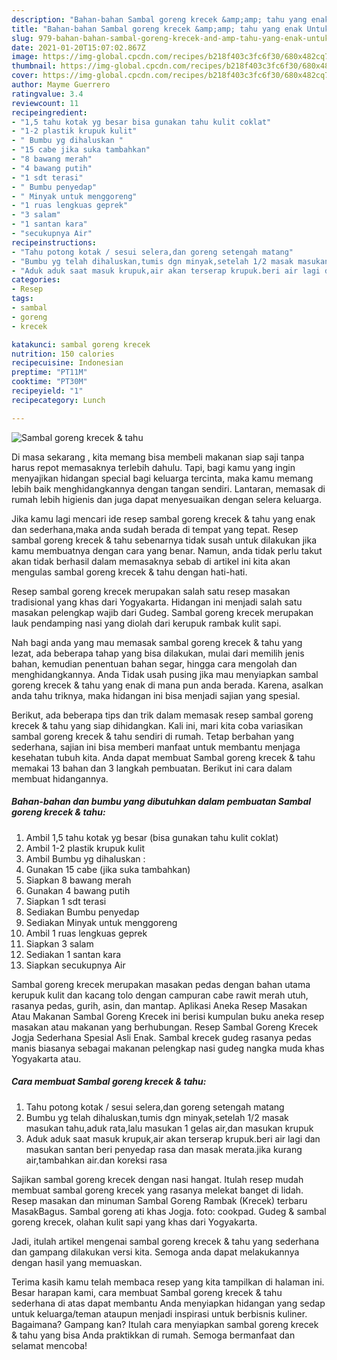 ```yaml
---
description: "Bahan-bahan Sambal goreng krecek &amp;amp; tahu yang enak Untuk Jualan"
title: "Bahan-bahan Sambal goreng krecek &amp;amp; tahu yang enak Untuk Jualan"
slug: 979-bahan-bahan-sambal-goreng-krecek-and-amp-tahu-yang-enak-untuk-jualan
date: 2021-01-20T15:07:02.867Z
image: https://img-global.cpcdn.com/recipes/b218f403c3fc6f30/680x482cq70/sambal-goreng-krecek-tahu-foto-resep-utama.jpg
thumbnail: https://img-global.cpcdn.com/recipes/b218f403c3fc6f30/680x482cq70/sambal-goreng-krecek-tahu-foto-resep-utama.jpg
cover: https://img-global.cpcdn.com/recipes/b218f403c3fc6f30/680x482cq70/sambal-goreng-krecek-tahu-foto-resep-utama.jpg
author: Mayme Guerrero
ratingvalue: 3.4
reviewcount: 11
recipeingredient:
- "1,5 tahu kotak yg besar bisa gunakan tahu kulit coklat"
- "1-2 plastik krupuk kulit"
- " Bumbu yg dihaluskan "
- "15 cabe jika suka tambahkan"
- "8 bawang merah"
- "4 bawang putih"
- "1 sdt terasi"
- " Bumbu penyedap"
- " Minyak untuk menggoreng"
- "1 ruas lengkuas geprek"
- "3 salam"
- "1 santan kara"
- "secukupnya Air"
recipeinstructions:
- "Tahu potong kotak / sesui selera,dan goreng setengah matang"
- "Bumbu yg telah dihaluskan,tumis dgn minyak,setelah 1/2 masak masukan tahu,aduk rata,lalu masukan 1 gelas air,dan masukan krupuk"
- "Aduk aduk saat masuk krupuk,air akan terserap krupuk.beri air lagi dan masukan santan beri penyedap rasa dan masak merata.jika kurang air,tambahkan air.dan koreksi rasa"
categories:
- Resep
tags:
- sambal
- goreng
- krecek

katakunci: sambal goreng krecek 
nutrition: 150 calories
recipecuisine: Indonesian
preptime: "PT11M"
cooktime: "PT30M"
recipeyield: "1"
recipecategory: Lunch

---
```



![Sambal goreng krecek &amp; tahu](https://img-global.cpcdn.com/recipes/b218f403c3fc6f30/680x482cq70/sambal-goreng-krecek-tahu-foto-resep-utama.jpg)

Di masa  sekarang , kita memang bisa membeli makanan siap saji tanpa harus repot memasaknya terlebih dahulu. Tapi, bagi kamu yang ingin menyajikan hidangan special bagi keluarga tercinta, maka kamu memang lebih baik menghidangkannya dengan tangan sendiri. Lantaran, memasak di rumah lebih higienis dan juga dapat menyesuaikan dengan selera keluarga.

Jika kamu lagi mencari ide resep sambal goreng krecek &amp; tahu yang enak dan sederhana,maka anda sudah berada di tempat yang tepat. Resep sambal goreng krecek &amp; tahu  sebenarnya tidak susah untuk dilakukan jika kamu membuatnya dengan cara yang benar. Namun, anda tidak perlu takut akan tidak berhasil dalam memasaknya 
sebab di artikel ini kita akan mengulas sambal goreng krecek &amp; tahu dengan hati-hati.  

Resep sambal goreng krecek merupakan salah satu resep masakan tradisional yang khas dari Yogyakarta. Hidangan ini menjadi salah satu masakan pelengkap wajib dari Gudeg. Sambal goreng krecek merupakan lauk pendamping nasi yang diolah dari kerupuk rambak kulit sapi.

Nah bagi anda yang mau memasak sambal goreng krecek &amp; tahu yang lezat, ada beberapa tahap yang bisa dilakukan, mulai dari memilih jenis bahan, kemudian penentuan bahan segar, hingga cara mengolah dan menghidangkannya. Anda Tidak usah pusing jika mau menyiapkan sambal goreng krecek &amp; tahu yang enak di mana pun anda berada. Karena, asalkan anda  tahu triknya, maka hidangan ini bisa menjadi sajian yang spesial.

Berikut, ada beberapa tips dan trik dalam memasak resep sambal goreng krecek &amp; tahu yang siap dihidangkan. Kali ini, mari kita coba variasikan sambal goreng krecek &amp; tahu sendiri di rumah. Tetap berbahan yang sederhana, sajian ini bisa memberi manfaat untuk membantu menjaga kesehatan tubuh kita. Anda dapat membuat Sambal goreng krecek &amp; tahu memakai 13 bahan dan 3 langkah pembuatan. Berikut ini cara dalam membuat hidangannya.

<!--inarticleads1-->

##### Bahan-bahan dan bumbu yang dibutuhkan dalam pembuatan Sambal goreng krecek &amp; tahu:

1. Ambil 1,5 tahu kotak yg besar (bisa gunakan tahu kulit coklat)
1. Ambil 1-2 plastik krupuk kulit
1. Ambil  Bumbu yg dihaluskan :
1. Gunakan 15 cabe (jika suka tambahkan)
1. Siapkan 8 bawang merah
1. Gunakan 4 bawang putih
1. Siapkan 1 sdt terasi
1. Sediakan  Bumbu penyedap
1. Sediakan  Minyak untuk menggoreng
1. Ambil 1 ruas lengkuas geprek
1. Siapkan 3 salam
1. Sediakan 1 santan kara
1. Siapkan secukupnya Air


Sambal goreng krecek merupakan masakan pedas dengan bahan utama kerupuk kulit dan kacang tolo dengan campuran cabe rawit merah utuh, rasanya pedas, gurih, asin, dan mantap. Aplikasi Aneka Resep Masakan Atau Makanan Sambal Goreng Krecek ini berisi kumpulan buku aneka resep masakan atau makanan yang berhubungan. Resep Sambal Goreng Krecek Jogja Sederhana Spesial Asli Enak. Sambal krecek gudeg rasanya pedas manis biasanya sebagai makanan pelengkap nasi gudeg nangka muda khas Yogyakarta atau. 

<!--inarticleads2-->

##### Cara membuat Sambal goreng krecek &amp; tahu:

1. Tahu potong kotak / sesui selera,dan goreng setengah matang
1. Bumbu yg telah dihaluskan,tumis dgn minyak,setelah 1/2 masak masukan tahu,aduk rata,lalu masukan 1 gelas air,dan masukan krupuk
1. Aduk aduk saat masuk krupuk,air akan terserap krupuk.beri air lagi dan masukan santan beri penyedap rasa dan masak merata.jika kurang air,tambahkan air.dan koreksi rasa


Sajikan sambal goreng krecek dengan nasi hangat. Itulah resep mudah membuat sambal goreng krecek yang rasanya melekat banget di lidah. Resep masakan dan minuman Sambal Goreng Rambak (Krecek) terbaru MasakBagus. Sambal goreng ati khas Jogja. foto: cookpad. Gudeg &amp; sambal goreng krecek, olahan kulit sapi yang khas dari Yogyakarta. 

Jadi, itulah artikel mengenai  sambal goreng krecek &amp; tahu  yang sederhana dan gampang dilakukan versi kita. Semoga anda dapat melakukannya dengan hasil yang memuaskan. 

Terima kasih kamu telah membaca resep yang kita tampilkan di halaman ini. Besar harapan kami, cara membuat  Sambal goreng krecek &amp; tahu sederhana di atas dapat membantu Anda menyiapkan hidangan yang sedap untuk keluarga/teman ataupun menjadi inspirasi untuk berbisnis kuliner. Bagaimana? Gampang kan? Itulah cara menyiapkan sambal goreng krecek &amp; tahu yang bisa Anda praktikkan di rumah. Semoga bermanfaat dan selamat mencoba!

